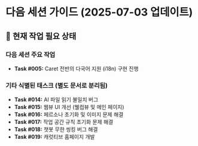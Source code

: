 # 다음 세션 가이드 (2025-07-03 업데이트)

## 🎉 현재 작업 필요 상태

### 다음 세션 주요 작업
- **Task #005:** Caret 전반의 다국어 지원 (i18n) 구현 진행

### 기타 식별된 태스크 (별도 문서로 분리됨)
- **Task #014:** AI 파일 읽기 불일치 버그
- **Task #015:** 웹뷰 UI 개선 (웰컴뷰 및 메인 페이지)
- **Task #016:** 페르소나 초기화 및 이미지 문제 해결
- **Task #017:** 작업 공간 규칙 초기화 문제 해결
- **Task #018:** 챗봇 무한 씽킹 버그 해결
- **Task #019:** 캐럿티브 홈페이지 개발
